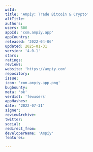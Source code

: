 ```yaml
---
wsId: 
title: 'Ampiy: Trade Bitcoin & Crypto'
altTitle: 
authors: 
users: 500
appId: 'com.ampiy.app'
appCountry: 
released: '2022-04-06'
updated: 2025-01-31
version: '4.0.1'
stars: 
ratings: 
reviews: 
website: 'https://ampiy.com'
repository: 
issue: 
icon: 'com.ampiy.app.png'
bugbounty: 
meta: 'ok'
verdict: 'fewusers'
appHashes: 
date: '2022-07-31'
signer: 
reviewArchive: 
twitter: 
social: 
redirect_from: 
developerName: 'Ampiy'
features: 

---
```


